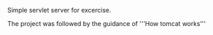 Simple servlet server for excercise.

The project was followed by the guidance of '''How tomcat works'''

